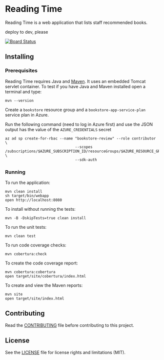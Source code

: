 # Reading Time
Reading Time is a web application that lists staff recommended books.

deploy to dev, please

[![Board Status](https://dev.azure.com/GitHubBookStore/28b83540-1dbc-4c19-a26e-53603982452e/16b55032-4509-43a1-954e-b9bb5a50ca5b/_apis/work/boardbadge/0eb2c879-a73d-4932-950d-de87df85ecc4)](https://dev.azure.com/GitHubBookStore/28b83540-1dbc-4c19-a26e-53603982452e/_boards/board/t/16b55032-4509-43a1-954e-b9bb5a50ca5b/Microsoft.FeatureCategory/)

## Installing

### Prerequisites
Reading Time requires Java and [Maven](https://maven.apache.org/). It uses an embedded Tomcat servlet container. To test if you have Java and Maven installed open a terminal and type:
```
mvn --version
```

Create a `bookstore` resource group and a `bookstore-app-service-plan` service plan in Azure.

Run the following command (need to log in Azure first) and use the JSON output has the value of the `AZURE_CREDENTIALS` secret

```
az ad sp create-for-rbac --name "bookstore-review" --role contributor \
                                --scopes /subscriptions/$AZURE_SUBSCRIPTION_ID/resourceGroups/$AZURE_RESOURCE_GROUP \
                                --sdk-auth
```

### Running

To run the application:
```
mvn clean install
sh target/bin/webapp
open http://localhost:8080
```

To install without running the tests:
```
mvn -B -DskipTests=true clean install
```
To run the unit tests:
```
mvn clean test
```
To run code coverage checks:
```
mvn cobertura:check
```
To create the code coverage report:
```
mvn cobertura:cobertura
open target/site/cobertura/index.html
```
To create and view the Maven reports:
```
mvn site
open target/site/index.html
```

## Contributing
Read the [CONTRIBUTING](.github/CONTRIBUTING.md) file before contributing to this project.

## License
See the [LICENSE](LICENSE.md) file for license rights and limitations (MIT).

